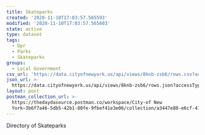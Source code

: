 ```yaml
---
title: Skateparks
created: '2020-11-10T17:03:57.565593'
modified: '2020-11-10T17:03:57.565603'
state: active
type: dataset
tags:
  - Dpr
  - Parks
  - Skateparks
groups:
  - Local Government
csv_url: 'https://data.cityofnewyork.us/api/views/8knb-zsb6/rows.csv?accessType=DOWNLOAD'
json_url: >-
  https://data.cityofnewyork.us/api/views/8knb-zsb6/rows.json?accessType=DOWNLOAD
layout: post
postman_collection_url: >-
  https://thedaydasource.postman.co/workspace/City-of New
  York~3b6f7a46-5db5-42b1-80fe-9fbef41e3e06/collection/a3447e80-e6cf-41f7-9677-7198cb312b35
---
```

Directory of Skateparks
